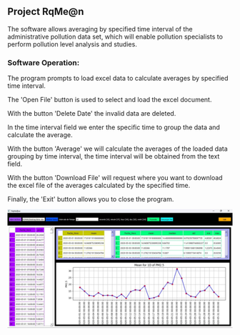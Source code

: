 ## Project RqMe@n
The software allows averaging by specified time interval of the administrative pollution data set, which will enable pollution specialists to perform pollution level analysis and studies.

### Software Operation:

The program prompts to load excel data to calculate averages by specified time interval.

The 'Open File' button is used to select and load the excel document.

With the button 'Delete Date' the invalid data are deleted.

In the time interval field we enter the specific time to group the data and calculate the average.

With the button 'Average' we will calculate the averages of the loaded data grouping by time interval, the time interval will be obtained from the text field.

With the button 'Download File' will request where you want to download the excel file of the averages calculated by the specified time.

Finally, the 'Exit' button allows you to close the program.

![This is an image](./images/1.jpg)



